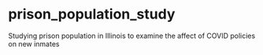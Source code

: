 # prison_population_study
Studying prison population in Illinois to examine the affect of COVID policies on new inmates
